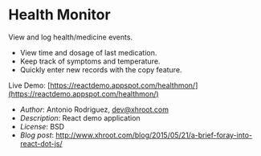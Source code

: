 # Health Monitor

View and log health/medicine events.

* View time and dosage of last medication.
* Keep track of symptoms and temperature.
* Quickly enter new records with the copy feature.

Live Demo: [https://reactdemo.appspot.com/healthmon/](https://reactdemo.appspot.com/healthmon/)

- *Author*: Antonio Rodriguez, dev@xhroot.com
- *Description*: React demo application
- *License*: BSD
- *Blog post*: http://www.xhroot.com/blog/2015/05/21/a-brief-foray-into-react-dot-js/

